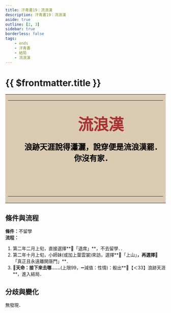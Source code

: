 ```yaml
---
title: 汗青書19：流浪漢
description: 汗青書19：流浪漢
aside: true
outline: [2, 3]
sidebar: true
borderless: false
tags:
    - ends
    - 汗青書
    - 結局
    - 流浪漢
---
```


# {{ $frontmatter.title }}

<table style="text-align:center;">
    <tr>
        <td WIDTH=565 BGCOLOR="#dacbb2">
            <hr><br>
            <font size="7" color="#a83232"><strong>&emsp;&emsp;流浪漢</strong></font>
            <br>
            <br>
            <font size="5" color="000000">
            <strong>
            &emsp;&emsp;浪跡天涯說得瀟灑，說穿便是流浪漢罷．<br>
            &emsp;&emsp;你沒有家．<br>
            &emsp;&emsp;<br>
            &emsp;&emsp;<br>
            <br>
            </strong>
            </font>
            <hr>
        </td>
    </tr>
</table>

## 條件與流程

<strong>條件：</strong>不留學<br>
**流程：**<br>
1. 第二年二月上旬，直接選擇**📜「退席」**，不去留學．．
2. 第二年十月上旬，<Girl0Icon>小師妹</Girl0Icon>(或加上<Girl2Ico>葉雲裳</Girl2Icon>)來訪，選擇**📜「上山」**，再選擇**📖「真正且永遠離開唐門」**．
3. **🎲天命：接下來去哪......**(上限99，➖減值：性情)：骰出**🧾【＜33】浪跡天涯**，進入結局．


## 分歧與變化
無發現．
